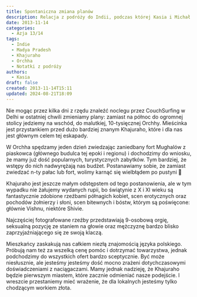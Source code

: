 ```yaml
---
title: Spontaniczna zmiana planów
description: Relacja z podróży do Indii, podczas której Kasia i Michał zmieniają plany i zamiast do Delhi, udają się do Orchhy, a następnie do Khajuraho, gdzie odkrywają piękno starożytnych świątyń.
date: 2013-11-14
categories:
  - Azja 13/14
tags:
  - Indie
  - Madya Pradesh
  - Khajuraho
  - Orchha
  - Notatki z podróży
authors:
  - Kasia
draft: false
created: 2013-11-14T15:11
updated: 2024-08-21T18:09
---
```

Nie mogąc przez kilka dni z rzędu znaleźć noclegu przez CouchSurfing w Delhi w ostatniej chwili zmieniamy plany: zamiast na północ do ogromnej stolicy jedziemy na wschód, do malutkiej, 10-tysięcznej Orchhy. Mieścinka jest przystankiem przed dużo bardziej znanym Khajuraho, które i dla nas jest głównym celem tej eskapady.

W Orchha spędzamy jeden dzień zwiedzając zaniedbany fort Mughalów z piaskowca (głównego budulca tej epoki i regionu) i dochodzimy do wniosku, że mamy już dość popularnych, turystycznych zabytków. Tym bardziej, że wstępy do nich nadwyrężają nas budżet. Postanawiamy sobie, że zamiast zwiedzać n-ty pałac lub fort, wolimy karnąć się wielbłądem po pustyni 🙂

Khajuraho jest jeszcze małym odstępstem od tego postanowienia, ale w tym wypadku nie żałujemy wydanych rupii, bo świątynie z X i XI wieku są fantastycznie zdobione rzeźbami półnagich kobiet, scen erotycznych oraz pochodów żołnierzy i słoni, scen bitewnych i bóstw, którym są poświęcone: głównie Vishnu, niektóre Shivie.

Najczęściej fotografowane rzeźby przedstawiają 9-osobową orgię, seksualną pozycję ze staniem na głowie oraz mężczyznę bardzo blisko zaprzyjaźniającego się ze swoją klaczą.

Mieszkańcy zaskakują nas całkiem niezłą znajomością języka polskiego. Próbują nam też za wszelką cenę pomóc i dotrzymać towarzystwa, jednak podchodzimy do wszystkich ofert bardzo sceptycznie. Być może niesłusznie, ale jesteśmy jesteśmy dość mocno zrażeni dotychczasowymi doświadczeniami z naciągaczami. Mamy jednak nadzieję, że Khajuraho będzie pierwszym miastem, które zacznie odmieniać nasze podejście. I wreszcie przestaniemy mieć wrażenie, że dla lokalnych jesteśmy tylko chodzącym workiem złota.